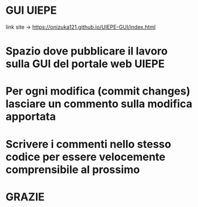   #                                  GUI UIEPE                       #

link site -> https://onizuka121.github.io/UIEPE-GUI/index.html

# Spazio dove pubblicare il lavoro sulla GUI del portale web UIEPE
# Per ogni modifica (commit changes) lasciare un commento sulla modifica apportata
# Scrivere i commenti nello stesso codice per essere velocemente comprensibile al prossimo

# GRAZIE #
